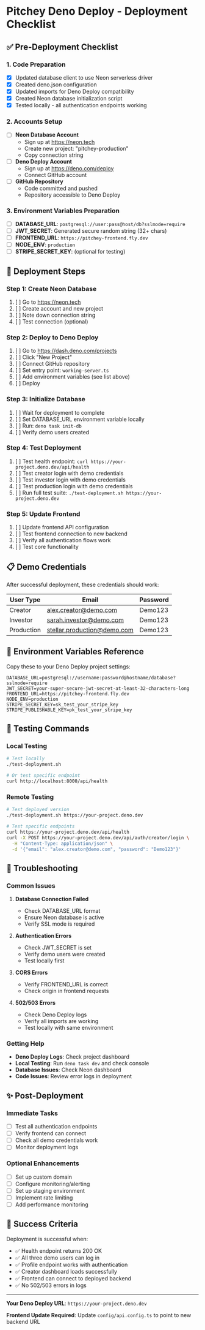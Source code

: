 # Pitchey Deno Deploy - Deployment Checklist

## ✅ Pre-Deployment Checklist

### 1. Code Preparation
- [x] Updated database client to use Neon serverless driver
- [x] Created deno.json configuration
- [x] Updated imports for Deno Deploy compatibility
- [x] Created Neon database initialization script
- [x] Tested locally - all authentication endpoints working

### 2. Accounts Setup
- [ ] **Neon Database Account**
  - Sign up at https://neon.tech
  - Create new project: "pitchey-production"
  - Copy connection string
- [ ] **Deno Deploy Account**
  - Sign up at https://deno.com/deploy
  - Connect GitHub account
- [ ] **GitHub Repository**
  - Code committed and pushed
  - Repository accessible to Deno Deploy

### 3. Environment Variables Preparation
- [ ] **DATABASE_URL**: `postgresql://user:pass@host/db?sslmode=require`
- [ ] **JWT_SECRET**: Generated secure random string (32+ chars)
- [ ] **FRONTEND_URL**: `https://pitchey-frontend.fly.dev`
- [ ] **NODE_ENV**: `production`
- [ ] **STRIPE_SECRET_KEY**: (optional for testing)

## 🚀 Deployment Steps

### Step 1: Create Neon Database
1. [ ] Go to https://neon.tech
2. [ ] Create account and new project
3. [ ] Note down connection string
4. [ ] Test connection (optional)

### Step 2: Deploy to Deno Deploy
1. [ ] Go to https://dash.deno.com/projects
2. [ ] Click "New Project"
3. [ ] Connect GitHub repository
4. [ ] Set entry point: `working-server.ts`
5. [ ] Add environment variables (see list above)
6. [ ] Deploy

### Step 3: Initialize Database
1. [ ] Wait for deployment to complete
2. [ ] Set DATABASE_URL environment variable locally
3. [ ] Run: `deno task init-db`
4. [ ] Verify demo users created

### Step 4: Test Deployment
1. [ ] Test health endpoint: `curl https://your-project.deno.dev/api/health`
2. [ ] Test creator login with demo credentials
3. [ ] Test investor login with demo credentials
4. [ ] Test production login with demo credentials
5. [ ] Run full test suite: `./test-deployment.sh https://your-project.deno.dev`

### Step 5: Update Frontend
1. [ ] Update frontend API configuration
2. [ ] Test frontend connection to new backend
3. [ ] Verify all authentication flows work
4. [ ] Test core functionality

## 📋 Demo Credentials

After successful deployment, these credentials should work:

| User Type | Email | Password |
|-----------|-------|----------|
| Creator | alex.creator@demo.com | Demo123 |
| Investor | sarah.investor@demo.com | Demo123 |
| Production | stellar.production@demo.com | Demo123 |

## 🔧 Environment Variables Reference

Copy these to your Deno Deploy project settings:

```env
DATABASE_URL=postgresql://username:password@hostname/database?sslmode=require
JWT_SECRET=your-super-secure-jwt-secret-at-least-32-characters-long
FRONTEND_URL=https://pitchey-frontend.fly.dev
NODE_ENV=production
STRIPE_SECRET_KEY=sk_test_your_stripe_key
STRIPE_PUBLISHABLE_KEY=pk_test_your_stripe_key
```

## 🧪 Testing Commands

### Local Testing
```bash
# Test locally
./test-deployment.sh

# Or test specific endpoint
curl http://localhost:8000/api/health
```

### Remote Testing
```bash
# Test deployed version
./test-deployment.sh https://your-project.deno.dev

# Test specific endpoints
curl https://your-project.deno.dev/api/health
curl -X POST https://your-project.deno.dev/api/auth/creator/login \
  -H "Content-Type: application/json" \
  -d '{"email": "alex.creator@demo.com", "password": "Demo123"}'
```

## 🚨 Troubleshooting

### Common Issues

1. **Database Connection Failed**
   - Check DATABASE_URL format
   - Ensure Neon database is active
   - Verify SSL mode is required

2. **Authentication Errors**
   - Check JWT_SECRET is set
   - Verify demo users were created
   - Test locally first

3. **CORS Errors**
   - Verify FRONTEND_URL is correct
   - Check origin in frontend requests

4. **502/503 Errors**
   - Check Deno Deploy logs
   - Verify all imports are working
   - Test locally with same environment

### Getting Help

- **Deno Deploy Logs**: Check project dashboard
- **Local Testing**: Run `deno task dev` and check console
- **Database Issues**: Check Neon dashboard
- **Code Issues**: Review error logs in deployment

## ✨ Post-Deployment

### Immediate Tasks
- [ ] Test all authentication endpoints
- [ ] Verify frontend can connect
- [ ] Check all demo credentials work
- [ ] Monitor deployment logs

### Optional Enhancements
- [ ] Set up custom domain
- [ ] Configure monitoring/alerting
- [ ] Set up staging environment
- [ ] Implement rate limiting
- [ ] Add performance monitoring

## 🎉 Success Criteria

Deployment is successful when:
- ✅ Health endpoint returns 200 OK
- ✅ All three demo users can log in
- ✅ Profile endpoint works with authentication
- ✅ Creator dashboard loads successfully
- ✅ Frontend can connect to deployed backend
- ✅ No 502/503 errors in logs

---

**Your Deno Deploy URL**: `https://your-project.deno.dev`

**Frontend Update Required**: Update `config/api.config.ts` to point to new backend URL